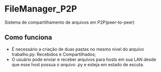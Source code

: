 # FileManager_P2P
Sistema de compartilhamento de arquivos em P2P(peer-to-peer)

## Como funciona

* É necessário a criação de duas pastas no mesmo nível do arquivo trabalho.py: Recebidos e Compartilhados;
* O usuário pode enviar e receber arquivos para hosts em sua LAN desde que esse host possua o arquivo .py e esteja em estado de escuta.
